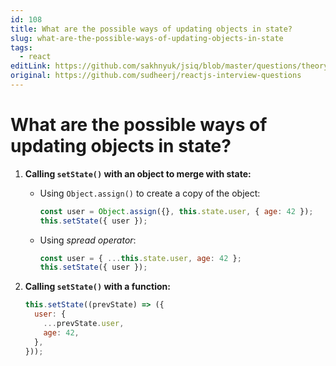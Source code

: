 ```yaml
---
id: 108
title: What are the possible ways of updating objects in state?
slug: what-are-the-possible-ways-of-updating-objects-in-state
tags:
  - react
editLink: https://github.com/sakhnyuk/jsiq/blob/master/questions/theory/react/108.md
original: https://github.com/sudheerj/reactjs-interview-questions
---
```


# What are the possible ways of updating objects in state?

1. **Calling `setState()` with an object to merge with state:**

   - Using `Object.assign()` to create a copy of the object:

     ```javascript
     const user = Object.assign({}, this.state.user, { age: 42 });
     this.setState({ user });
     ```

   - Using _spread operator_:

     ```javascript
     const user = { ...this.state.user, age: 42 };
     this.setState({ user });
     ```

2. **Calling `setState()` with a function:**

   ```javascript
   this.setState((prevState) => ({
     user: {
       ...prevState.user,
       age: 42,
     },
   }));
   ```